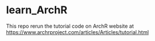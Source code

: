 # learn_ArchR

This repo rerun the tutorial code on ArchR website at https://www.archrproject.com/articles/Articles/tutorial.html
